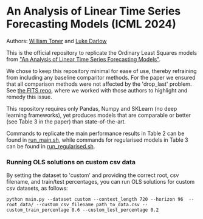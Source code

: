 # An Analysis of Linear Time Series Forecasting Models (ICML 2024)
Authors: [William Toner](https://github.com/WToner) and [Luke Darlow](https://github.com/lukedarlow)

This is the official repository to replicate the Ordinary Least Squares models from ["An Analysis of Linear Time Series Forecasting Models"](https://arxiv.org/abs/2403.14587).

We chose to keep this repository minimal for ease of use, thereby refraining from including any baseline comparitor methods. For the paper we ensured that all comparison methods were not affected by the 'drop_last' problem. See [the FITS repo](https://github.com/VEWOXIC/FITS), where we worked with those authors to highlight and remedy this issue. 

This repository requires only Pandas, Numpy and SKLearn (no deep learning frameworks), yet produces models that are comparable or better (see Table 3 in the paper) than state-of-the-art.

Commands to replicate the main performance results in Table 2 can be found in [run_main.sh](run_main.sh), while commands for regularised models in Table 3 can be found in [run_regularised.sh](run_regularised.sh).

### Running OLS solutions on custom csv data
By setting the dataset to 'custom' and providing the correct root, csv filename, and train/test percentages, you can run OLS solutions for custom csv datasets, as follows:

`python main.py --dataset custom --context_length 720 --horizon 96  --root data/ --custom_csv_filename path_to_data.csv --custom_train_percentage 0.6 --custom_test_percentage 0.2`
